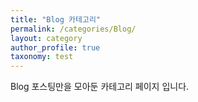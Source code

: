 ```yaml
---
title: "Blog 카테고리"
permalink: /categories/Blog/
layout: category
author_profile: true
taxonomy: test
---
```


Blog 포스팅만을 모아둔 카테고리 페이지 입니다.
